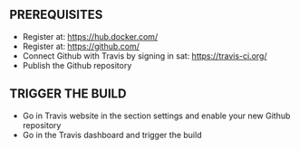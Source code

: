 ## PREREQUISITES
- Register at: https://hub.docker.com/
- Register at: https://github.com/
- Connect Github with Travis by signing in sat: https://travis-ci.org/
- Publish the Github repository

## TRIGGER THE BUILD
- Go in Travis website in the section settings and enable your new Github repository
- Go in the Travis dashboard and trigger the build
